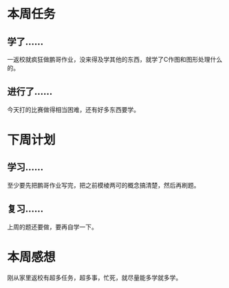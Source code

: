 # 本周任务

## 学了……

一返校就疯狂做鹏哥作业，没来得及学其他的东西，就学了C作图和图形处理什么的。


## 进行了……

今天打的比赛做得相当困难，还有好多东西要学。

# 下周计划

## 学习……

至少要先把鹏哥作业写完，把之前模棱两可的概念搞清楚，然后再刷题。

## 复习……

上周的题还要做，要再自学一下。

# 本周感想

刚从家里返校有超多任务，超多事，忙死，就尽量能多学就多学。
